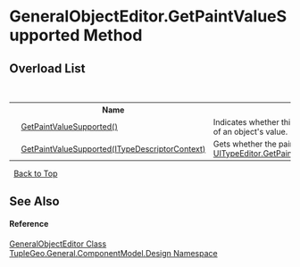 # GeneralObjectEditor.GetPaintValueSupported Method 
 


## Overload List
&nbsp;<table><tr><th></th><th>Name</th><th>Description</th></tr><tr><td>![Public method](media/pubmethod.gif "Public method")</td><td><a href="http://msdn2.microsoft.com/en-us/library/hcc0bt1h" target="_blank">GetPaintValueSupported()</a></td><td>
Indicates whether this editor supports painting a representation of an object's value.
 (Inherited from <a href="http://msdn2.microsoft.com/en-us/library/92s1974b" target="_blank">UITypeEditor</a>.)</td></tr><tr><td>![Public method](media/pubmethod.gif "Public method")</td><td><a href="M_TupleGeo_General_ComponentModel_Design_GeneralObjectEditor_GetPaintValueSupported">GetPaintValueSupported(ITypeDescriptorContext)</a></td><td>
Gets whether the paint value is supported or not.
 (Overrides <a href="http://msdn2.microsoft.com/en-us/library/3h427xby" target="_blank">UITypeEditor.GetPaintValueSupported(ITypeDescriptorContext)</a>.)</td></tr></table>&nbsp;
<a href="#generalobjecteditor.getpaintvaluesupported-method">Back to Top</a>

## See Also


#### Reference
<a href="T_TupleGeo_General_ComponentModel_Design_GeneralObjectEditor">GeneralObjectEditor Class</a><br /><a href="N_TupleGeo_General_ComponentModel_Design">TupleGeo.General.ComponentModel.Design Namespace</a><br />